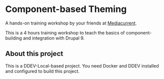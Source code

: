 # Component-based Theming
A hands-on training workshop by your friends at [Mediacurrent](https://mediacurrent.com).

This is a 4 hours training workshop to teach the basics of component-building and integration with Drupal 9.

## About this project

This is a DDEV-Local-based project.  You need Docker and DDEV installed and configured to build this project.
